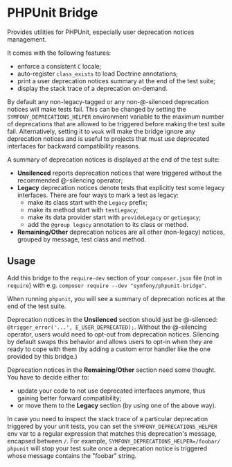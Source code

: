 PHPUnit Bridge
==============

Provides utilities for PHPUnit, especially user deprecation notices management.

It comes with the following features:

 * enforce a consistent `C` locale;
 * auto-register `class_exists` to load Doctrine annotations;
 * print a user deprecation notices summary at the end of the test suite;
 * display the stack trace of a deprecation on-demand.

By default any non-legacy-tagged or any non-@-silenced deprecation notices will
make tests fail. This can be changed by setting the `SYMFONY_DEPRECATIONS_HELPER`
environment variable to the maximum number of deprecations that are allowed to be
triggered before making the test suite fail. Alternatively, setting it to `weak`
will make the bridge ignore any deprecation notices and is useful to projects
that must use deprecated interfaces for backward compatibility reasons.

A summary of deprecation notices is displayed at the end of the test suite:

 * **Unsilenced** reports deprecation notices that were triggered without the
   recommended @-silencing operator;
 * **Legacy** deprecation notices denote tests that explicitly test some legacy
   interfaces. There are four ways to mark a test as legacy:
    - make its class start with the `Legacy` prefix;
    - make its method start with `testLegacy`;
    - make its data provider start with `provideLegacy` or `getLegacy`;
    - add the `@group legacy` annotation to its class or method.
 * **Remaining/Other** deprecation notices are all other (non-legacy)
   notices, grouped by message, test class and method.

Usage
-----

Add this bridge to the `require-dev` section of your `composer.json` file
(not in `require`) with e.g. `composer require --dev "symfony/phpunit-bridge"`.

When running `phpunit`, you will see a summary of deprecation notices at the end
of the test suite.

Deprecation notices in the **Unsilenced** section should just be @-silenced:
`@trigger_error('...', E_USER_DEPRECATED);`. Without the @-silencing operator,
users would need to opt-out from deprecation notices. Silencing by default swaps
this behavior and allows users to opt-in when they are ready to cope with them
(by adding a custom error handler like the one provided by this bridge.)

Deprecation notices in the **Remaining/Other** section need some thought.
You have to decide either to:

 * update your code to not use deprecated interfaces anymore, thus gaining better
   forward compatibility;
 * or move them to the **Legacy** section (by using one of the above way).

In case you need to inspect the stack trace of a particular deprecation triggered
by your unit tests, you can set the `SYMFONY_DEPRECATIONS_HELPER` env var to a
regular expression that matches this deprecation's message, encapsed between `/`.
For example, `SYMFONY_DEPRECATIONS_HELPER=/foobar/ phpunit` will stop your test
suite once a deprecation notice is triggered whose message contains the "foobar"
string.
